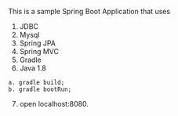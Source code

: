 This is a sample Spring Boot Application that uses

  1. JDBC
  2. Mysql
  3. Spring JPA
  4. Spring MVC
  5. Gradle
  6. Java 1.8

    a. gradle build;
    b. gradle bootRun;
  7. open localhost:8080.




  
  
 
  
